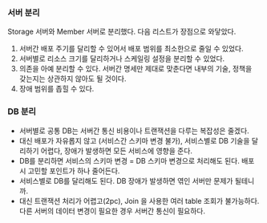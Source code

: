 ### 서버 분리 
Storage 서버와 Member 서버로 분리했다. 다음 리스트가 장점으로 와닿았다.
1. 서버간 배포 주기를 달리할 수 있어서 배포 범위를 최소한으로 줄일 수 있었다.
2. 서버별로 리소스 크기를 달리하거나 스케일링 설정을 분리할 수 있었다.
3. 의존을 아예 분리할 수 있다. 서버간 명세만 제대로 맞춘다면 내부의 기술, 정책을 갖는지는 상관하지 않아도 될 것이다.
4. 장애 범위를 좁힐 수 있다. 

### DB 분리
- 서버별로 공통 DB는 서버간 통신 비용이나 트랜잭션을 다루는 복잡성은 줄겠다. 
- 대신 배포가 자유롭지 않고 (서비스간 스키마 변경 불가), 서비스별로 DB 기술을 달리하기 어렵다, 장애가 발생하면 모든 서비스에 영향을 준다.
- DB를 분리하면 서비스의 스키마 변경 = DB 스키마 변경으로 처리해도 된다. 배포시 고민할 포인트가 하나 줄어든다.
- 서비스별로 DB를 달리해도 된다. DB 장애가 발생하면 엮인 서버만 문제가 될테니까.
- 대신 트랜잭션 처리가 어렵고(2pc), Join 을 사용한 여러 table 조회가 불가능하다. 다른 서버의 데이터 변경이 필요한 경우 서버간 통신이 필요하다.
